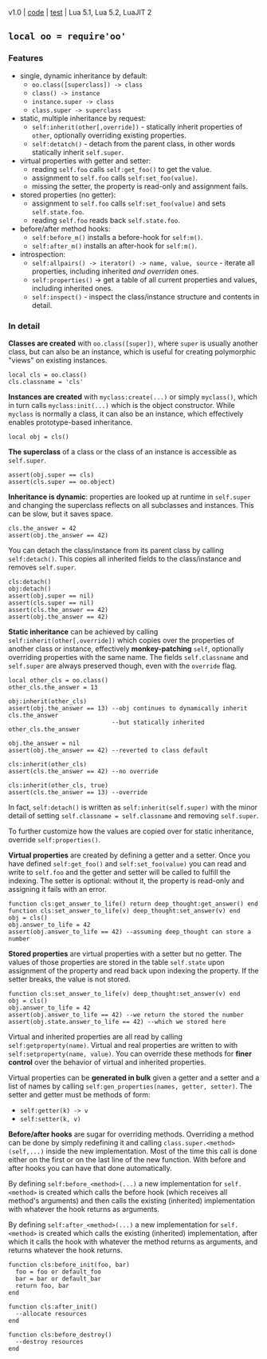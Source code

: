 v1.0 | [code](http://code.google.com/p/lua-files/source/browse/oo.lua) | [test](http://code.google.com/p/lua-files/source/browse/oo_test.lua) | Lua 5.1, Lua 5.2, LuaJIT 2

## `local oo = require'oo'` ##

### Features ###
  * single, dynamic inheritance by default:
    * `oo.class([superclass]) -> class`
    * `class() -> instance`
    * `instance.super -> class`
    * `class.super -> superclass`
  * static, multiple inheritance by request:
    * `self:inherit(other[,override])` - statically inherit properties of `other`, optionally overriding existing properties.
    * `self:detatch()` - detach from the parent class, in other words statically inherit `self.super`.
  * virtual properties with getter and setter:
    * reading `self.foo` calls `self:get_foo()` to get the value.
    * assignment to `self.foo` calls `self:set_foo(value)`.
    * missing the setter, the property is read-only and assignment fails.
  * stored properties (no getter):
    * assignment to `self.foo` calls `self:set_foo(value)` and sets `self.state.foo`.
    * reading `self.foo` reads back `self.state.foo`.
  * before/after method hooks:
    * `self:before_m()` installs a before-hook for `self:m()`.
    * `self:after_m()` installs an after-hook for `self:m()`.
  * introspection:
    * `self:allpairs() -> iterator() -> name, value, source` - iterate all properties, including inherited _and overriden_ ones.
    * `self:properties()` -> get a table of all current properties and values, including inherited ones.
    * `self:inspect()` - inspect the class/instance structure and contents in detail.

### In detail ###

**Classes are created** with `oo.class([super])`, where `super` is usually another class, but can also be an instance, which is useful for creating polymorphic "views" on existing instances.

```
local cls = oo.class()
cls.classname = 'cls'
```

**Instances are created** with `myclass:create(...)` or simply `myclass()`, which in turn calls `myclass:init(...)` which is the object constructor. While `myclass` is normally a class, it can also be an instance, which effectively enables prototype-based inheritance.

```
local obj = cls()
```

**The superclass** of a class or the class of an instance is accessible as `self.super`.

```
assert(obj.super == cls)
assert(cls.super == oo.object)
```

**Inheritance is dynamic**: properties are looked up at runtime in `self.super` and changing the superclass reflects on all subclasses and instances. This can be slow, but it saves space.

```
cls.the_answer = 42
assert(obj.the_answer == 42)
```

You can detach the class/instance from its parent class by calling `self:detach()`. This copies all inherited fields to the class/instance and removes `self.super`.

```
cls:detach()
obj:detach()
assert(obj.super == nil)
assert(cls.super == nil)
assert(cls.the_answer == 42)
assert(obj.the_answer == 42)
```

**Static inheritance** can be achieved by calling `self:inherit(other[,override])` which copies over the properties of another class or instance, effectively **monkey-patching** `self`, optionally overriding properties with the same name. The fields `self.classname` and `self.super` are always preserved though, even with the `override` flag.

```
local other_cls = oo.class()
other_cls.the_answer = 13

obj:inherit(other_cls)
assert(obj.the_answer == 13) --obj continues to dynamically inherit cls.the_answer
                             --but statically inherited other_cls.the_answer

obj.the_answer = nil
assert(obj.the_answer == 42) --reverted to class default

cls:inherit(other_cls)
assert(cls.the_answer == 42) --no override

cls:inherit(other_cls, true)
assert(cls.the_answer == 13) --override
```

In fact, `self:detach()` is written as `self:inherit(self.super)` with the minor detail of setting `self.classname = self.classname` and removing `self.super`.

To further customize how the values are copied over for static inheritance, override `self:properties()`.

**Virtual properties** are created by defining a getter and a setter. Once you have defined `self:get_foo()` and `self:set_foo(value)` you can read and write to `self.foo` and the getter and setter will be called to fulfill the indexing. The setter is optional: without it, the property is read-only and assigning it fails with an error.

```
function cls:get_answer_to_life() return deep_thought:get_answer() end
function cls:set_answer_to_life(v) deep_thought:set_answer(v) end
obj = cls()
obj.answer_to_life = 42
assert(obj.answer_to_life == 42) --assuming deep_thought can store a number
```

**Stored properties** are virtual properties with a setter but no getter. The values of those properties are stored in the table `self.state` upon assignment of the property and read back upon indexing the property. If the setter breaks, the value is not stored.

```
function cls:set_answer_to_life(v) deep_thought:set_answer(v) end
obj = cls()
obj.answer_to_life = 42
assert(obj.answer_to_life == 42) --we return the stored the number
assert(obj.state.answer_to_life == 42) --which we stored here
```

Virtual and inherited properties are all read by calling `self:getproperty(name)`. Virtual and real properties are written to with `self:setproperty(name, value)`. You can override these methods for **finer control** over the behavior of virtual and inherited properties.

Virtual properties can be **generated in bulk** given a getter and a setter and a list of names by calling `self:gen_properties(names, getter, setter)`. The setter and getter must be methods of form:
  * `self:getter(k) -> v`
  * `self:setter(k, v)`

**Before/after hooks** are sugar for overriding methods. Overriding a method can be done by simply redefining it and calling `class.super.<method>(self,...)` inside the new implementation. Most of the time this call is done either on the first or on the last line of the new function. With before and after hooks you can have that done automatically.

By defining `self:before_<method>(...)` a new implementation for `self.<method>` is created which calls the before hook (which receives all method's arguments) and then calls the existing (inherited) implementation with whatever the hook returns as arguments.

By defining `self:after_<method>(...)` a new implementation for `self.<method>` is created which calls the existing (inherited) implementation, after which it calls the hook with whatever the method returns as arguments, and returns whatever the hook returns.

```
function cls:before_init(foo, bar)
  foo = foo or default_foo
  bar = bar or default_bar
  return foo, bar
end

function cls:after_init()
  --allocate resources
end

function cls:before_destroy()
  --destroy resources
end
```